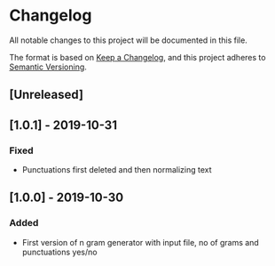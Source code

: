 # Changelog
All notable changes to this project will be documented in this file.

The format is based on [Keep a Changelog](https://keepachangelog.com/en/1.0.0/),
and this project adheres to [Semantic Versioning](https://semver.org/spec/v2.0.0.html).

## [Unreleased]

## [1.0.1] - 2019-10-31
### Fixed
- Punctuations first deleted and then normalizing text

## [1.0.0] - 2019-10-30
### Added
- First version of n gram generator with input file, no of grams and punctuations yes/no

